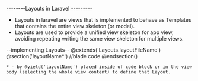 --------Layouts in Laravel ---------
  - Layouts in laravel are views that is implemented to behave as Templates that contains the entire view skeleton (or model).
  - Layouts are used to provide a unified view skeleton for app view, avoiding repeating writing the same view skeleton for multiple views.

  --implementing Layouts--
    @extends('Layouts.layoutFileName')  
    @section('layoutName*')
      //blade code
    @endsection()

    * - by @yield('layoutName') placed inside of code block or in the view body (selecting the whole view content) to define that Layout.
